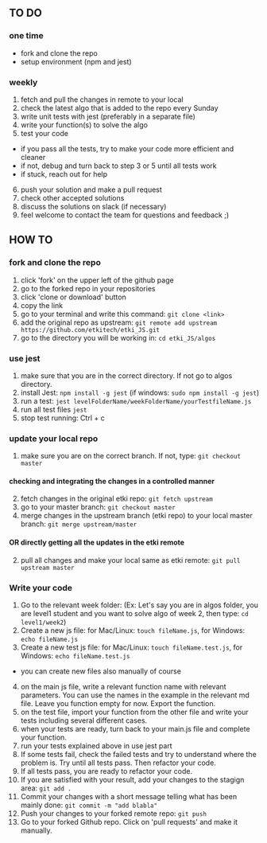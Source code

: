 
## TO DO 

### one time

* fork and clone the repo
* setup environment (npm and jest)

### weekly

1. fetch and pull the changes in remote to your local
2. check the latest algo that is added to the repo every Sunday
3. write unit tests with jest (preferably in a separate file)
4. write your function(s) to solve the algo
5. test your code
  * if you pass all the tests, try to make your code more efficient and cleaner
  * if not, debug and turn back to step 3 or 5 until all tests work
  * if stuck, reach out for help
6. push your solution and make a pull request
7. check other accepted solutions
8. discuss the solutions on slack (if necessary)
9. feel welcome to contact the team for questions and feedback ;)

## HOW TO

### fork and clone the repo
1. click 'fork' on the upper left of the github page
2. go to the forked repo in your repositories
3. click 'clone or download' button
4. copy the link
5. go to your terminal and write this command: `git clone <link>` 
6. add the original repo as upstream: `git remote add upstream https://github.com/etkitech/etki_JS.git`
7. go to the directory you will be working in:  `cd etki_JS/algos`

### use jest 
1. make sure that you are in the correct directory. If not go to algos directory. 
2. install Jest: `npm install -g jest` (if windows: `sudo npm install -g jest`)
3. run a test: `jest levelFolderName/weekFolderName/yourTestfileName.js`
4. run all test files `jest`
5. stop test running: Ctrl + c

### update your local repo
1. make sure you are on the correct branch. If not, type: `git checkout master`
#### checking and integrating the changes in a controlled manner
2. fetch changes in the original etki repo: `git fetch upstream`
3. go to your master branch: `git checkout master`
4. merge changes in the upstream branch (etki repo) to your local master branch: `git merge upstream/master`
#### OR directly getting all the updates in the etki remote
2. pull all changes and make your local same as etki remote: `git pull upstream master`

### Write your code 
1. Go to the relevant week folder: (Ex: Let's say you are in algos folder, you are level1 student and you want to solve algo of week 2, then type: `cd level1/week2`)
2. Create a new js file: for Mac/Linux: `touch fileName.js`, for Windows: `echo fileName.js`
3. Create a new test js file: for Mac/Linux: `touch fileName.test.js`, for Windows: `echo fileName.test.js`
* you can create new files also manually of course
4. on the main js file, write a relevant function name with relevant parameters. You can use the names in the example in the relevant md file. Leave you function empty for now. Export the function. 
5. on the test file, import your function from the other file and write your tests including several different cases. 
6. when your tests are ready, turn back to your main.js file and complete your function. 
7. run your tests explained above in use jest part
8. If some tests fail, check the failed tests and try to understand where the problem is. Try until all tests pass. Then refactor your code. 
9. If all tests pass, you are ready to refactor your code. 
10. If you are satisfied with your result, add your changes to the stagign area: `git add .`
11. Commit your changes with a short message telling what has been mainly done: `git commit -m "add blabla"` 
12. Push your changes to your forked remote repo: `git push`
13. Go to your forked Github repo. Click on 'pull requests' and make it manually.



